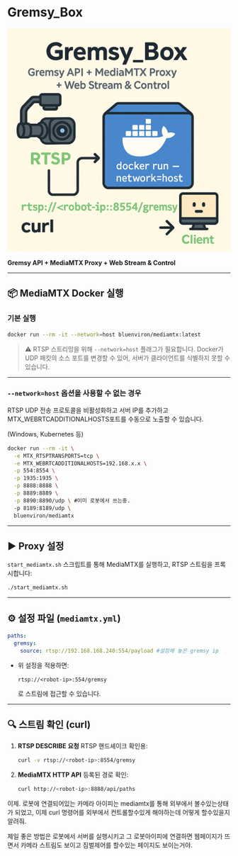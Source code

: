 # Gremsy_Box

![](assets/Gremsy_Box.png)

**Gremsy API + MediaMTX Proxy + Web Stream & Control**

---


## 📦 MediaMTX Docker 실행

### 기본 실행

```bash
docker run --rm -it --network=host bluenviron/mediamtx:latest
````

> ⚠️ RTSP 스트리밍을 위해 `--network=host` 플래그가 필요합니다.
> Docker가 UDP 패킷의 소스 포트를 변경할 수 있어, 서버가 클라이언트를 식별하지 못할 수 있습니다.

---

### `--network=host` 옵션을 사용할 수 없는 경우

RTSP UDP 전송 프로토콜을 비활성화하고 서버 IP를 추가하고 MTX_WEBRTCADDITIONALHOSTS포트를 수동으로 노출할 수 있습니다.

(Windows, Kubernetes 등)

```bash
docker run --rm -it \
  -e MTX_RTSPTRANSPORTS=tcp \
  -e MTX_WEBRTCADDITIONALHOSTS=192.168.x.x \
  -p 554:8554 \
  -p 1935:1935 \
  -p 8888:8888 \
  -p 8889:8889 \
  -p 8890:8890/udp \ #이미 로봇에서 쓰는중.
  -p 8189:8189/udp \
  bluenviron/mediamtx
```

---

## ▶️ Proxy 설정

`start_mediamtx.sh` 스크립트를 통해 MediaMTX를 실행하고, RTSP 스트림을 프록시합니다:

```bash
./start_mediamtx.sh
```

---

## ⚙️ 설정 파일 (`mediamtx.yml`)

```yaml
paths:
  gremsy:
    source: rtsp://192.168.168.240:554/payload #설정해 놓은 gremsy ip
```

* 위 설정을 적용하면:

  ```
  rtsp://<robot-ip>:554/gremsy
  ```

  로 스트림에 접근할 수 있습니다.

---

## 🔍 스트림 확인 (curl)

1. **RTSP DESCRIBE 요청**
   RTSP 핸드셰이크 확인용:

   ```bash
   curl -v rtsp://<robot-ip>:8554/gremsy
   ```

2. **MediaMTX HTTP API**
   등록된 경로 확인:

   ```bash
   curl http://<robot-ip>:8888/api/paths
   ```


이제. 로봇에 연결되어있는 카메라 아이피는 mediamtx를 통해 외부에서 볼수있는상태가 되었고, 이제 curl 명령어를 외부에서 컨트롤할수있게 해야하는데 어떻게 할수있을지 알려줘.

제일 좋은 방법은 로봇에서 서버를 실행시키고 그 로봇아이피에 연결하면 웹페이지가 뜨면서 카메라 스트림도 보이고 
짐벌제어를 할수있는 페이지도 보이는거야.